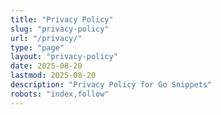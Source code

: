 ```yaml
---
title: "Privacy Policy"
slug: "privacy-policy"
url: "/privacy/"
type: "page"
layout: "privacy-policy"
date: 2025-08-20
lastmod: 2025-08-20
description: "Privacy Policy for Go Snippets"
robots: "index,follow"
---
```

